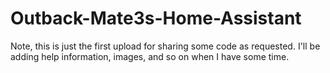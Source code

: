 # Outback-Mate3s-Home-Assistant
Note, this is just the first upload for sharing some code as requested. 
I'll be adding help information, images, and so on when I have some time. 
